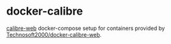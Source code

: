 # docker-calibre

[calibre-web](https://github.com/janeczku/calibre-web) docker-compose setup for containers provided by 
[Technosoft2000/docker-calibre-web](https://github.com/Technosoft2000/docker-calibre-web).

